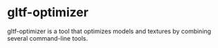 # gltf-optimizer
gltf-optimizer is a tool that optimizes models and textures by combining several command-line tools.
